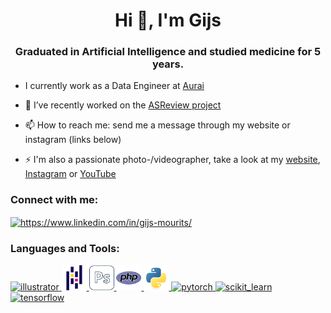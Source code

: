 <h1 align="center">Hi 👋, I'm Gijs</h1>
<h3 align="center">Graduated in Artificial Intelligence and studied medicine for 5 years.</h3>

- I currently work as a Data Engineer at [Aurai](https://aurai.com/)

- 🔭 I’ve recently worked on the [ASReview project](https://github.com/asreview)

- 📫 How to reach me: send me a message through my website or instagram (links below)

- ⚡ I'm also a passionate photo-/videographer, take a look at my [website](https://mourits-films.com/), [Instagram](https://www.instagram.com/mourits.films) or [YouTube](https://www.youtube.com/channel/UCoxW82btGlzISVRY4VIKAOw)

<h3 align="left">Connect with me:</h3>
<p align="left">
<a href="https://www.linkedin.com/in/gijs-mourits/" target="blank"><img align="center" src="https://raw.githubusercontent.com/rahuldkjain/github-profile-readme-generator/master/src/images/icons/Social/linked-in-alt.svg" alt="https://www.linkedin.com/in/gijs-mourits/" height="30" width="40" /></a>
</p>

<h3 align="left">Languages and Tools:</h3>
<p align="left"><a href="https://www.adobe.com/in/products/illustrator.html" target="_blank" rel="noreferrer"> <img src="https://www.vectorlogo.zone/logos/adobe_illustrator/adobe_illustrator-icon.svg" alt="illustrator" width="40" height="40"/> </a> <a href="https://pandas.pydata.org/" target="_blank" rel="noreferrer"> <img src="https://raw.githubusercontent.com/devicons/devicon/2ae2a900d2f041da66e950e4d48052658d850630/icons/pandas/pandas-original.svg" alt="pandas" width="40" height="40"/> </a> <a href="https://www.photoshop.com/en" target="_blank" rel="noreferrer"> <img src="https://raw.githubusercontent.com/devicons/devicon/master/icons/photoshop/photoshop-line.svg" alt="photoshop" width="40" height="40"/> </a> <a href="https://www.php.net" target="_blank" rel="noreferrer"> <img src="https://raw.githubusercontent.com/devicons/devicon/master/icons/php/php-original.svg" alt="php" width="40" height="40"/> </a> <a href="https://www.python.org" target="_blank" rel="noreferrer"> <img src="https://raw.githubusercontent.com/devicons/devicon/master/icons/python/python-original.svg" alt="python" width="40" height="40"/> </a> <a href="https://pytorch.org/" target="_blank" rel="noreferrer"> <img src="https://www.vectorlogo.zone/logos/pytorch/pytorch-icon.svg" alt="pytorch" width="40" height="40"/> </a> <a href="https://scikit-learn.org/" target="_blank" rel="noreferrer"> <img src="https://upload.wikimedia.org/wikipedia/commons/0/05/Scikit_learn_logo_small.svg" alt="scikit_learn" width="40" height="40"/> </a> <a href="https://www.tensorflow.org" target="_blank" rel="noreferrer"> <img src="https://www.vectorlogo.zone/logos/tensorflow/tensorflow-icon.svg" alt="tensorflow" width="40" height="40"/> </a> </p>


